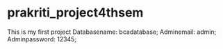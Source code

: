 # prakriti_project4thsem
This is my first project
Databasename: bcadatabase;
Adminemail: admin;
Adminpassword: 12345;

